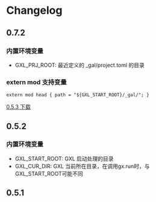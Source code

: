 # Changelog

## 0.7.2

### 内置环境变量
- GXL_PRJ_ROOT:    最近定义的 _gal/project.toml 的目录

###  extern mod 支持变量
 ```
 extern mod head { path = "${GXL_START_ROOT}/_gal/"; }
 ```
[0.5.3 下载](https://github.com/galaxy-sec/galaxy-flow/releases/tag/v0.5.3)

## 0.5.2
### 内置环境变量
- GXL_START_ROOT:  GXL 启动处理的目录
- GXL_CUR_DIR:  GXL 当前所在目录，在调用gx.run时，与GXL_START_ROOT可能不同

## 0.5.1
